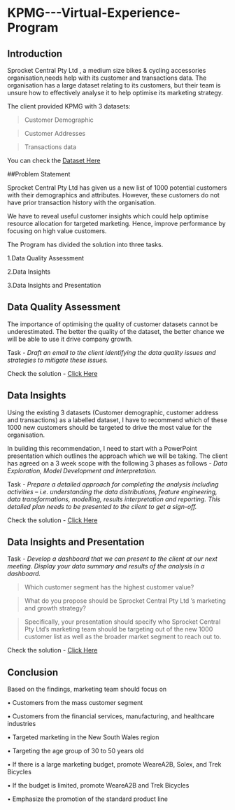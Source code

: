 # KPMG---Virtual-Experience-Program
## Introduction
Sprocket Central Pty Ltd , a medium size bikes & cycling accessories organisation,needs help with its customer and transactions data. The organisation has a large dataset relating to its customers, but their team is unsure how to effectively analyse it to help optimise its marketing strategy.

The client provided KPMG with 3 datasets:


>Customer Demographic

>Customer Addresses

>Transactions data


You can check the [Dataset Here](https://cdn-assets.theforage.com/vinternship_modules/kpmg_data_analytics/KPMG_VI_New_raw_data_update_final.xlsx)

##Problem Statement

Sprocket Central Pty Ltd has given us a new list of 1000 potential customers with their demographics and attributes. However, these customers do not have prior transaction history with the organisation.

We have to reveal useful customer insights which could help optimise resource allocation for targeted marketing. Hence, improve performance by focusing on high value customers.

The Program has divided the solution into three tasks.

1.Data Quality Assessment

2.Data Insights

3.Data Insights and Presentation

## Data Quality Assessment

The importance of optimising the quality of customer datasets cannot be underestimated. The better the quality of the dataset, the better chance we will be able to use it drive company growth.


Task - _Draft an email to the client identifying the data quality issues and strategies to mitigate these issues._

Check the solution - [Click Here](https://github.com/vancegentlechen/KPMG---Virtual-Experience-Program/blob/main/KPMG%20-%20Virtual%20Experience%20Program/KPMG%20Task%201%20-%20Data%20Quality%20Issues.pdf)

## Data Insights

Using the existing 3 datasets (Customer demographic, customer address and transactions) as a labelled dataset, I have to recommend which of these 1000 new customers should be targeted to drive the most value for the organisation.

In building this recommendation, I need to start with a PowerPoint presentation which outlines the approach which we will be taking. The client has agreed on a 3 week scope with the following 3 phases as follows - _Data Exploration, Model Development and Interpretation._

Task - _Prepare a detailed approach for completing the analysis including activities – i.e. understanding the data distributions, feature engineering, data transformations, modelling, results interpretation and reporting. This detailed plan needs to be presented to the client to get a sign-off._

Check the solution - [Click Here](https://github.com/vancegentlechen/KPMG---Virtual-Experience-Program/blob/main/KPMG%20-%20Virtual%20Experience%20Program/KPMG%20Insight.pdf)

## Data Insights and Presentation

Task - _Develop a dashboard that we can present to the client at our next meeting. Display your data summary and results of the analysis in a dashboard._

>Which customer segment has the highest customer value?

>What do you propose should be Sprocket Central Pty Ltd ’s marketing and growth strategy?

>Specifically, your presentation should specify who Sprocket Central Pty Ltd’s marketing team should be targeting out of the new 1000 customer list as well as the broader market segment to reach out to.

Check the solution - [Click Here](https://public.tableau.com/app/profile/weiyi.chen3747/viz/KPMG_16821212943500/Dashboard1)

## Conclusion

Based on the findings, marketing team should focus on

• Customers from the mass customer segment

• Customers from the financial services, manufacturing, and healthcare industries

• Targeted marketing in the New South Wales region

• Targeting the age group of 30 to 50 years old

• If there is a large marketing budget, promote WeareA2B, Solex, and Trek Bicycles

• If the budget is limited, promote WeareA2B and Trek Bicycles

• Emphasize the promotion of the standard product line
